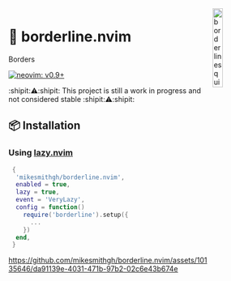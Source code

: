 <!-- panvimdoc-ignore-start -->

<img src="https://github.com/mikesmithgh/borderline.nvim/assets/10135646/c3a94fe9-9ef1-42d5-a652-bfcdcfb87bba" alt="borderlinesquirrel" style="width: 20%" align="right" />

<!-- panvimdoc-ignore-end -->

# 🔳 borderline.nvim
Borders

<!-- panvimdoc-ignore-start -->
[![neovim: v0.9+](https://img.shields.io/static/v1?style=for-the-badge&label=neovim&message=v0.9%2b&logo=neovim&labelColor=282828&logoColor=8faa80&color=414b32)](https://neovim.io/)

:shipit::warning::shipit: This project is still a work in progress and not considered stable :shipit::warning::shipit:

<!-- panvimdoc-ignore-end -->

## 📦 Installation

### Using [lazy.nvim](https://github.com/folke/lazy.nvim)
```lua
 {
  'mikesmithgh/borderline.nvim',
  enabled = true,
  lazy = true,
  event = 'VeryLazy',
  config = function()
    require('borderline').setup({
      ...
    })
  end,
 }
```

<!-- panvimdoc-ignore-start -->

https://github.com/mikesmithgh/borderline.nvim/assets/10135646/da91139e-4031-471b-97b2-02c6e43b674e


<!-- [![neovim: nightly](https://img.shields.io/static/v1?style=for-the-badge&label=neovim&message=nightly&logo=neovim&labelColor=282828&logoColor=8faa80&color=414b32)](https://neovim.io/) -->
<!-- [![last commit](https://img.shields.io/github/last-commit/mikesmithgh/gruvsquirrel.nvim?style=for-the-badge&logo=git&labelColor=282828&logoColor=ff6961&color=ff6961)](https://github.com/mikesmithgh/gruvsquirrel/pulse) -->
<!-- [![semantic-release: angular](https://img.shields.io/static/v1?style=for-the-badge&label=semantic-release&message=angular&logo=semantic-release&labelColor=282828&logoColor=d8869b&color=8f3f71)](https://github.com/semantic-release/semantic-release) -->

<!-- panvimdoc-ignore-end -->

